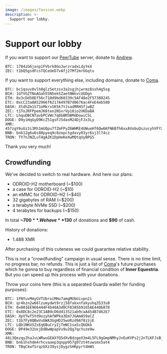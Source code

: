 ```yaml
---
image: /images/favicon.webp
description: >-
  Support our lobby.
---
```


# Support our lobby

If you want to support our [PeerTube](/how/peertube.md) server, donate to [Andrew](https://amorgan.xyz).

```
BTC: 1784zG6jxnp1FVbrk8GoJwrzradxLdyYeX
ZEC: t1bQ5gsdFcsTQCeUeD7vAfj27Mf2mrUGqtu
```

If you want to support everything else, including domains, donate to [Coma](/who/commagray.md).

```
BTC: bc1qsuv0vlh8glz5etzsv3a2sgjhjwrmz8ssh4g5sg
BCH: 1GTVGZTNoAGah5SN5ekSZaetNWnvcUGDgn
ETH: 0x3cDd50Ef56c710d9bd60339c5AF48e2F57388245
ETC: 0xcC23a8A52966f6217A497B7d0676ac4FeE4eb580
DASH: XtdhZm1S71oMkrsSK5k7tJsadRRHSfjwBZ
ZEC: t1ToJRFPpemJK6ten2NSxrVp18io2UKDaBA
LTC: LhquDBCNTavbPCVWc7q8bBM3BMdDowiC5L
DOGE: D9yiHqGyD9KcZ51gsFJ5dasM24DjFJx3Ly
XMR: 457zgY6uUz3i3Rh1mUQpu7fZmFPyZ6WHRE4UWueHf6Qw6KFN6Bfh6xxAVobuQszucyhVFYZ8uYLnY2YXUS7NpJ8GQ3Rm9wz
BNB: bnb12g6u6s80pyeq9c0zepctgdxvy03yr6sj3l74cz
TRON: TY7nJNZLuT4gAZK1DpHeKeXwMQtqUyBPG5
```

Thank you very much!

## Crowdfunding

We've decided to switch to real hardware. And here our plans:

- ODROID-H2 motherboard (~$100)
- a case for ODROID-H2 (~$10)
- an eMMC for ODROID-H2 (~$40)
- 32 gigabytes of RAM (~$200)
- a terabyte NVMe SSD (~$200)
- 4 terabytes for backups (~$150)

In total **~$700**. We have **$130** of donations and **$90** of cash.

History of donations:

- 1.488 XMR

After purchasing of this cuteness we could guarantee relative stability.

This is not a “crowdfunding” campaign in usual sense. There is no time limit, no
progress bar, no refunds. This is just a list of [Coma](/who/commagray.md)'s
future purchases which he gonna to buy regardless of financial condition of
**Inner Equestria**. But you can speed up this process with your donations.

Throw your coins here (this is a separated Guarda wallet for funding purposes):

```
BTC: 1FNYuvMmyGVTUbroiMHu7amgMUbUivpn2i
BCH: qr4kzn2w66lzumydwt9rzj58fakxnfakyuhq3533s0
ETH: 0x001EE966444F4b40A3d0CF8385b9165AE440b878
ETC: 0x8DC8c2e23C1AB9cD6dd13521ab9caA454B7462E7
DASH: XpVTwf5Yd9xzyhAfWPka3Em7JGAmA59aCZ
ZEC: t1b7Fy8QBwVubWA3GgHD25woRzd9Af8iSjE
LTC: LQb1NKUSZsEq6BuCryZjTmNC1saScQbQkb
DOGE: DP49e32UxjDdBwWpapVu9u2Qg7qcYuze9w
XMR: 48i3Qezqy2haJvLWRwuGEAXfQ5dXvBdzgeX3m4L5FL9gGmpNMhyJnEuKVPs2j2nTLKFJsBjud79dr3sRjA9YPe3oBsp24wS
BNB: bnb1hshdm4rhcvaaep3qnpp957g97zt4tuwsmx5at4
TRON: TBqCkwfSrqzbXz39ysjDygzSHKpyrtdmWS
```
